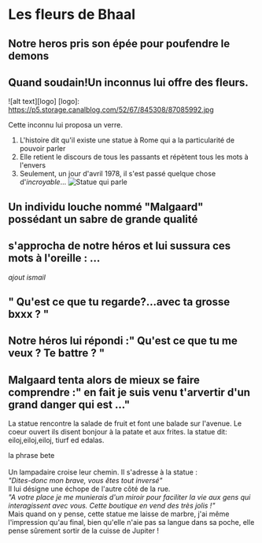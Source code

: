 # Les fleurs de Bhaal
## Notre heros pris son épée pour poufendre le demons
## Quand soudain!Un inconnus lui offre des fleurs.
![alt text][logo]
[logo]: https://p5.storage.canalblog.com/52/67/845308/87085992.jpg

Cette inconnu lui proposa un verre.

1. L'histoire dit qu'il existe une statue à Rome qui a la particularité de pouvoir parler
2. Elle retient le discours de tous les passants et répètent tous les mots à l'envers
3. Seulement, un jour d'avril 1978, il s'est passé quelque chose d'*incroyable*...
![Statue qui parle](http://img.over-blog-kiwi.com/300x300/1/41/70/69/20160214/ob_f803a4_la-statue-et-apple.JPG)


## Un individu louche nommé "Malgaard" possédant un sabre de grande qualité
## s'approcha de notre héros et lui sussura ces mots à l'oreille : ...

*ajout ismail*
## " Qu'est ce que tu regarde?...avec ta grosse bxxx ? "
## Notre héros lui répondi :" Qu'est ce que tu me veux ? Te battre ? "

## Malgaard tenta alors de mieux se faire comprendre :" en fait je suis venu t'arvertir d'un grand danger qui est ..."


La statue rencontre la salade de fruit et font une balade sur l'avenue.
Le coeur ouvert ils disent bonjour à la patate et aux frites.
la statue dit: eiloj,eiloj,eiloj, tiurf ed edalas.

la phrase bete
<br/>
<br/>Un lampadaire croise leur chemin. Il s'adresse à la statue :
<br/>*"Dites-donc mon brave, vous êtes tout inversé"*
<br/>Il lui désigne une échope de l'autre côté de la rue.
<br/>*"A votre place je me munierais d'un miroir pour faciliter la vie aux gens qui interagissent avec vous. Cette boutique en vend des très jolis !"*
<br/>
Mais quand on y pense, cette statue me laisse de marbre, j'ai même l'impression qu'au final, bien qu'elle n'aie pas sa langue dans sa poche, elle pense sûrement sortir de la cuisse de Jupiter !
